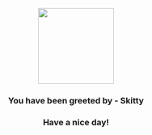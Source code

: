 <p align="center">
    <img src="https://raw.githubusercontent.com/PokeAPI/sprites/master/sprites/pokemon/300.png" width="150" height="150">
</p>
<h3 align="center">You have been greeted by - <b>Skitty</b></h3>
<h3 align="center">Have a nice day!</h3>
